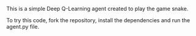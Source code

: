 This is a simple Deep Q-Learning agent created to play the game snake.

To try this code, fork the repository, install the dependencies and run the agent.py file.